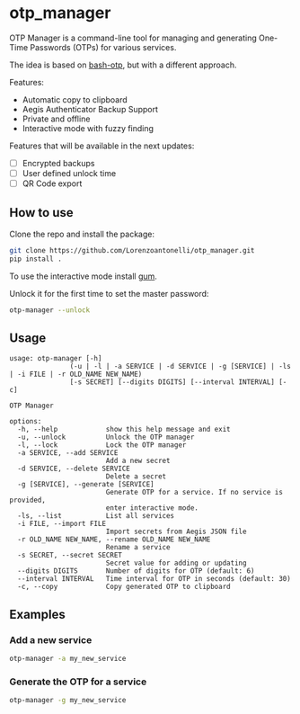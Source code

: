 # otp_manager

OTP Manager is a command-line tool for managing and generating One-Time Passwords (OTPs) for various services.

The idea is based on [bash-otp](https://github.com/poolpog/bash-otp), but with a different approach.

Features:
* Automatic copy to clipboard
* Aegis Authenticator Backup Support
* Private and offline
* Interactive mode with fuzzy finding

Features that will be available in the next updates:
- [ ] Encrypted backups
- [ ] User defined unlock time
- [ ] QR Code export

## How to use

Clone the repo and install the package:
```bash
git clone https://github.com/Lorenzoantonelli/otp_manager.git
pip install .
```

To use the interactive mode install [gum](https://github.com/charmbracelet/gum).

Unlock it for the first time to set the master password:
```bash
otp-manager --unlock
```

## Usage
```
usage: otp-manager [-h]
               (-u | -l | -a SERVICE | -d SERVICE | -g [SERVICE] | -ls | -i FILE | -r OLD_NAME NEW_NAME)
               [-s SECRET] [--digits DIGITS] [--interval INTERVAL] [-c]

OTP Manager

options:
  -h, --help            show this help message and exit
  -u, --unlock          Unlock the OTP manager
  -l, --lock            Lock the OTP manager
  -a SERVICE, --add SERVICE
                        Add a new secret
  -d SERVICE, --delete SERVICE
                        Delete a secret
  -g [SERVICE], --generate [SERVICE]
                        Generate OTP for a service. If no service is provided,
                        enter interactive mode.
  -ls, --list           List all services
  -i FILE, --import FILE
                        Import secrets from Aegis JSON file
  -r OLD_NAME NEW_NAME, --rename OLD_NAME NEW_NAME
                        Rename a service
  -s SECRET, --secret SECRET
                        Secret value for adding or updating
  --digits DIGITS       Number of digits for OTP (default: 6)
  --interval INTERVAL   Time interval for OTP in seconds (default: 30)
  -c, --copy            Copy generated OTP to clipboard
```

## Examples
### Add a new service
```bash
otp-manager -a my_new_service
```

### Generate the OTP for a service
```bash
otp-manager -g my_new_service
```

